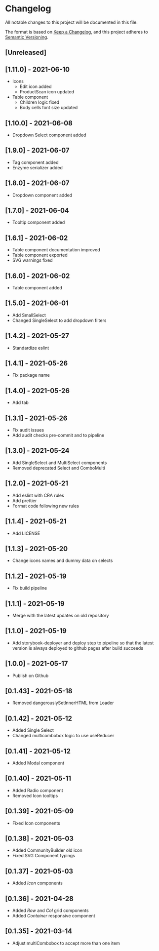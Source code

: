 # Changelog

All notable changes to this project will be documented in this file.

The format is based on [Keep a Changelog](https://keepachangelog.com/en/1.0.0/),
and this project adheres to [Semantic Versioning](https://semver.org/spec/v2.0.0.html).

## [Unreleased]

## [1.11.0] - 2021-06-10

- Icons
  - Edit icon added
  - ProductScan icon updated
- Table component
  - Children logic fixed
  - Body cells font size updated

## [1.10.0] - 2021-06-08

- Dropdown Select component added

## [1.9.0] - 2021-06-07

- Tag component added
- Enzyme serializer added

## [1.8.0] - 2021-06-07

- Dropdown component added

## [1.7.0] - 2021-06-04

- Tooltip component added

## [1.6.1] - 2021-06-02

- Table component documentation improved
- Table component exported
- SVG warnings fixed

## [1.6.0] - 2021-06-02

- Table component added

## [1.5.0] - 2021-06-01

- Add SmallSelect
- Changed SingleSelect to add dropdown filters

## [1.4.2] - 2021-05-27

- Standardize eslint

## [1.4.1] - 2021-05-26

- Fix package name

## [1.4.0] - 2021-05-26

- Add tab

## [1.3.1] - 2021-05-26

- Fix audit issues
- Add audit checks pre-commit and to pipeline

## [1.3.0] - 2021-05-24

- Add SingleSelect and MultiSelect components
- Removed deprecated Select and ComboMulti

## [1.2.0] - 2021-05-21

- Add eslint with CRA rules
- Add prettier
- Format code following new rules

## [1.1.4] - 2021-05-21

- Add LICENSE

## [1.1.3] - 2021-05-20

- Change icons names and dummy data on selects

## [1.1.2] - 2021-05-19

- Fix build pipeline

## [1.1.1] - 2021-05-19

- Merge with the latest updates on old repository

## [1.1.0] - 2021-05-19

- Add storybook-deployer and deploy step to pipeline so that the latest version is always deployed to github pages after build succeeds

## [1.0.0] - 2021-05-17

- Publish on Github

## [0.1.43] - 2021-05-18

- Removed dangerouslySetInnerHTML from Loader

## [0.1.42] - 2021-05-12

- Added Single Select
- Changed multicombobox logic to use useReducer

## [0.1.41] - 2021-05-12

- Added Modal component

## [0.1.40] - 2021-05-11

- Added Radio component
- Removed Icon tooltips

## [0.1.39] - 2021-05-09

- Fixed Icon components

## [0.1.38] - 2021-05-03

- Added CommunityBuilder old icon
- Fixed SVG Component typings

## [0.1.37] - 2021-05-03

- Added _Icon_ components

## [0.1.36] - 2021-04-28

- Added _Row_ and _Col_ grid components
- Added _Container_ responsive component

## [0.1.35] - 2021-03-14

- Adjust multiCombobox to accept more than one item
